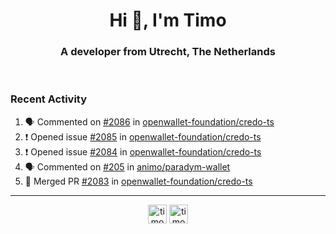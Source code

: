 <h1 align="center">Hi 👋, I'm Timo</h1>
<h3 align="center">A developer from Utrecht, The Netherlands</h3>
<br/>
<!-- https://github.com/rahuldkjain/github-profile-readme-generator --!>

<!--  <p align="left"><img src="https://github-readme-stats.vercel.app/api?username=timoglastra&show_icons=true&count_private=true&" alt="timoglastra" /></p> --!>

<!--
Github language stats
<p align="left"><img src="https://github-readme-stats.vercel.app/api/top-langs/?username=timoglastra&layout=compact" alt="timoglastra" /><p>
-->

<!-- Codestats language stats -->
<!-- <p align="left"><img src="https://codestats-readme.vercel.app/api/top-langs/?username=timoglastra&layout=compact&language_count=12" alt="timoglastra" /><p>    --!>
  
<h3>Recent Activity</h3>

<!--START_SECTION:activity-->
1. 🗣 Commented on [#2086](https://github.com/openwallet-foundation/credo-ts/issues/2086#issuecomment-2462757961) in [openwallet-foundation/credo-ts](https://github.com/openwallet-foundation/credo-ts)
2. ❗ Opened issue [#2085](https://github.com/openwallet-foundation/credo-ts/issues/2085) in [openwallet-foundation/credo-ts](https://github.com/openwallet-foundation/credo-ts)
3. ❗ Opened issue [#2084](https://github.com/openwallet-foundation/credo-ts/issues/2084) in [openwallet-foundation/credo-ts](https://github.com/openwallet-foundation/credo-ts)
4. 🗣 Commented on [#205](https://github.com/animo/paradym-wallet/pull/205#issuecomment-2461863244) in [animo/paradym-wallet](https://github.com/animo/paradym-wallet)
5. 🎉 Merged PR [#2083](https://github.com/openwallet-foundation/credo-ts/pull/2083) in [openwallet-foundation/credo-ts](https://github.com/openwallet-foundation/credo-ts)
<!--END_SECTION:activity-->

---

<p align="center">
<a href="https://twitter.com/timoglastra" target="blank"><img align="center" src="https://cdn.jsdelivr.net/npm/simple-icons@3.0.1/icons/twitter.svg" alt="timoglastra" height="30" width="30" /></a>
<a href="https://linkedin.com/in/timoglastra" target="blank"><img align="center" src="https://cdn.jsdelivr.net/npm/simple-icons@3.0.1/icons/linkedin.svg" alt="timoglastra" height="30" width="30" /></a>
</p>



